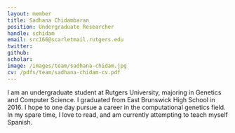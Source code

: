 ```yaml
---
layout: member
title: Sadhana Chidambaran
position: Undergraduate Researcher
handle: schidam
email: src166@scarletmail.rutgers.edu
twitter: 
github: 
scholar: 
image: /images/team/sadhana-chidam.jpg
cv: /pdfs/team/sadhana-chidam-cv.pdf
---
```


I am an undergraduate student at Rutgers University, majoring in Genetics and Computer Science. I graduated from East Brunswick High School in 2016. I hope to one day pursue a career in the computational genetics field. In my spare time, I love to read, and am currently attempting to teach myself Spanish.
